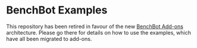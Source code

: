 # BenchBot Examples

This repository has been retired in favour of the new [BenchBot Add-ons](https://github.com/qcr/benchbot_addons) architecture. Please go there for details on how to use the examples, which have all been migrated to add-ons.
